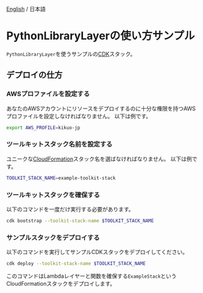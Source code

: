 [English](./README.md) / 日本語

# PythonLibraryLayerの使い方サンプル

`PythonLibraryLayer`を使うサンプルの[CDK](https://docs.aws.amazon.com/cdk/latest/guide/home.html)スタック。

## デプロイの仕方

### AWSプロファイルを設定する

あなたのAWSアカウントにリソースをデプロイするのに十分な権限を持つAWSプロファイルを設定しなければなりません。
以下は例です。

```sh
export AWS_PROFILE=kikuo-jp
```

### ツールキットスタック名前を設定する

ユニークな[CloudFormation](https://docs.aws.amazon.com/AWSCloudFormation/latest/UserGuide/Welcome.html)スタック名を選ばなければなりません。
以下は例です。

```sh
TOOLKIT_STACK_NAME=example-toolkit-stack
```

### ツールキットスタックを確保する

以下のコマンドを一度だけ実行する必要があります。

```sh
cdk bootstrap --toolkit-stack-name $TOOLKIT_STACK_NAME
```

### サンプルスタックをデプロイする

以下のコマンドを実行してサンプルCDKスタックをデプロイしてください。

```sh
cdk deploy --toolkit-stack-name $TOOLKIT_STACK_NAME
```

このコマンドはLambdaレイヤーと関数を確保する`ExampleStack`というCloudFormationスタックをデプロイします。